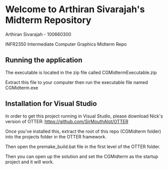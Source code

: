 # Welcome to Arthiran Sivarajah's Midterm Repository
 Arthiran Sivarajah - 100660300

 INFR2350 Intermediate Computer Graphics Midterm Repo

## Running the application
 The executable is located in the zip file called CGMidtermExecutable.zip

 Extract this file to your computer then run the executable file named CGMidterm.exe

## Installation for Visual Studio
 In order to get this project running in Visual Studio, please download Nick's version of OTTER: https://github.com/SirMouthAlot/OTTER

 Once you've installed this, extract the root of this repo (CGMidterm folder) into the projects folder in the OTTER framework.

 Then open the premake_build.bat file in the first level of the OTTER folder.

 Then you can open up the solution and set the CGMidterm as the startup project and it will work.
